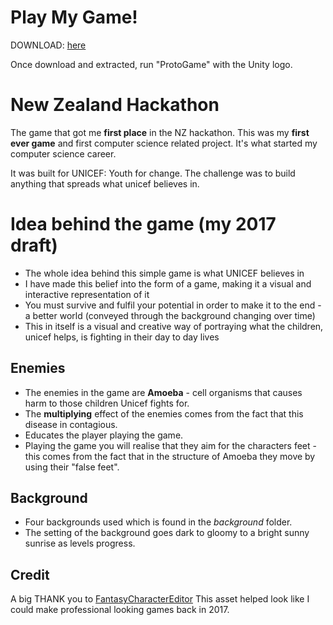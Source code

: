 # Play My Game!
DOWNLOAD: [here](https://drive.google.com/drive/folders/1LHk6B_i0PFAkGKbVqUuDScIEaDBntM5_?usp=sharing)

Once download and extracted, run "ProtoGame" with the Unity logo.  

# New Zealand Hackathon 
The game that got me **first place** in the NZ hackathon. 
This was my **first ever game** and first computer science related project. It's what started my computer science career.

It was built for UNICEF: Youth for change. 
The challenge was to build anything that spreads what unicef believes in.

# Idea behind the game (my 2017 draft)
-	The whole idea behind this simple game is what UNICEF believes in
-	I have made this belief into the form of a game, making it a visual and interactive representation of it
-	You must survive and fulfil your potential in order to make it to the end - a better world (conveyed through the background changing over time)
-	This in itself is a visual and creative way of portraying what the children, unicef helps, is fighting in their day to day lives

## Enemies
- The enemies in the game are **Amoeba** - cell organisms that causes harm to those children Unicef fights for.
- The **multiplying** effect of the enemies comes from the fact that this disease in contagious.
- Educates the player playing the game.
- Playing the game you will realise that they aim for the characters feet - this comes from the fact
that in the structure of Amoeba they move by using their "false feet".

## Background
- Four backgrounds used which is found in the _background_ folder.
- The setting of the background goes dark to gloomy to a bright sunny sunrise as levels progress.

## Credit
A big THANK you to [FantasyCharacterEditor](https://assetstore.unity.com/packages/2d/characters/fantasy-heroes-character-editor-basic-88537)
This asset helped look like I could make professional looking games back in 2017.

